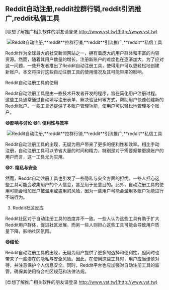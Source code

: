 ## **Reddit自动注册,**reddit**拉群行销,**reddit**引流推广,**reddit**私信工具**

[😍想了解推广相关软件的朋友请登录 http://www.vst.tw](http://www.vst.tw)

 <center><img src="https://vst.tw/MP4/tuiguang/png/5.png" alt="Reddit自动注册,**reddit**拉群行销,**reddit**引流推广,**reddit**私信工具"></center>

Reddit作为全球最大的社交新闻网站之一，拥有着庞大的用户群体和丰富的内容资源。然而，随着其用户数量的增长，注册新账户的难度也在逐渐加大。为了应对这一问题，一些开发者推出了Reddit自动注册工具，使得用户可以更轻松地创建新账户。本文将探讨这些自动注册工具的使用情况及其可能带来的影响。

Reddit自动注册工具的使用

Reddit自动注册工具是由一些技术开发者开发的程序，旨在简化用户注册过程。这些工具通常通过自动填写注册表单、解决验证码等方式，帮助用户快速创建新的Reddit账户。一些工具还提供了多账户管理功能，使用户可以轻松地管理多个账户。

**😄影响与讨论**
**😄1. 便利性与效率**

 <center><img src="https://vst.tw/MP4/tuiguang/png/8.png" alt="Reddit自动注册,**reddit**拉群行销,**reddit**引流推广,**reddit**私信工具"></center>

Reddit自动注册工具的出现，无疑为用户带来了更多的便利性和效率。相比手动注册，自动注册工具可以节省大量的时间和精力，特别是对于需要频繁更换账户的用户而言，这一工具尤为实用。

**😄2. 隐私与安全**

然而，Reddit自动注册工具也引发了一些隐私与安全方面的担忧。一些人担心这些工具可能会收集用户的个人信息，甚至用于恶意目的。此外，自动注册工具的使用可能会增加账户被滥用或盗用的风险，因为一些用户可能会滥用多账户功能进行不端行为。

3. Reddit社区反应

Reddit社区对于自动注册工具的态度并不一致。一些人认为这些工具有助于扩大Reddit用户群体，促进社区发展，而另一些人则担心这些工具可能会导致用户质量下降，影响社区氛围。

**😄结论**

Reddit自动注册工具的出现，无疑为用户提供了更多的选择和便利性，但同时也带来了一些潜在的隐私与安全风险。因此，在使用这些工具时，用户应当谨慎对待，并注意保护个人信息安全。同时，Reddit平台也应加强对自动注册工具的监管，确保其使用符合社区规范和法律法规。

[😍想了解推广相关软件的朋友请登录 http://www.vst.tw](http://www.vst.tw)



